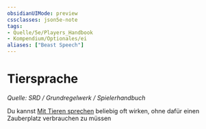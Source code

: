 ```yaml
---
obsidianUIMode: preview
cssclasses: json5e-note
tags:
- Quelle/5e/Players_Handbook
- Kompendium/Optionales/ei
aliases: ["Beast Speech"]
---
```

# Tiersprache
*Quelle: SRD / Grundregelwerk / Spielerhandbuch*  

Du kannst [Mit Tieren sprechen](../../Zauber/Mit-Tieren-sprechen.md) beliebig oft wirken, ohne dafür einen Zauberplatz verbrauchen zu müssen